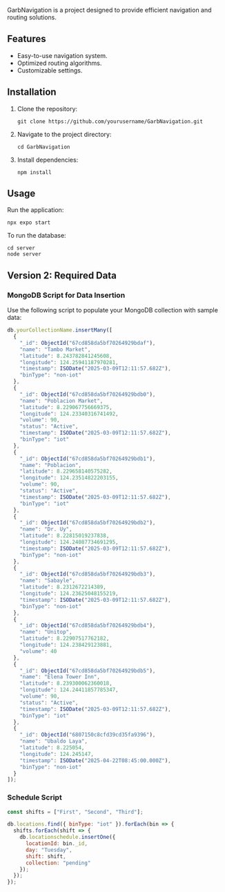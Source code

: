 GarbNavigation is a project designed to provide efficient navigation and routing solutions.

## Features

- Easy-to-use navigation system.
- Optimized routing algorithms.
- Customizable settings.

## Installation

1. Clone the repository:
    ```shell
    git clone https://github.com/yourusername/GarbNavigation.git
    ```
2. Navigate to the project directory:
    ```shell
    cd GarbNavigation
    ```
3. Install dependencies:
    ```shell
    npm install
    ```

## Usage

Run the application:
```shell
npx expo start
```

To run the database:
```shell
cd server
node server
```

## Version 2: Required Data

### MongoDB Script for Data Insertion

Use the following script to populate your MongoDB collection with sample data:

```javascript
db.yourCollectionName.insertMany([
  {
    "_id": ObjectId("67cd858da5bf70264929bdaf"),
    "name": "Tambo Market",
    "latitude": 8.243782841245608,
    "longitude": 124.25941187970281,
    "timestamp": ISODate("2025-03-09T12:11:57.682Z"),
    "binType": "non-iot"
  },
  {
    "_id": ObjectId("67cd858da5bf70264929bdb0"),
    "name": "Poblacion Market",
    "latitude": 8.229067756669375,
    "longitude": 124.23340316741492,
    "volume": 90,
    "status": "Active",
    "timestamp": ISODate("2025-03-09T12:11:57.682Z"),
    "binType": "iot"
  },
  {
    "_id": ObjectId("67cd858da5bf70264929bdb1"),
    "name": "Poblacion",
    "latitude": 8.229658140575282,
    "longitude": 124.23514822203155,
    "volume": 90,
    "status": "Active",
    "timestamp": ISODate("2025-03-09T12:11:57.682Z"),
    "binType": "iot"
  },
  {
    "_id": ObjectId("67cd858da5bf70264929bdb2"),
    "name": "Dr. Uy",
    "latitude": 8.22815019237838,
    "longitude": 124.24087734691295,
    "timestamp": ISODate("2025-03-09T12:11:57.682Z"),
    "binType": "non-iot"
  },
  {
    "_id": ObjectId("67cd858da5bf70264929bdb3"),
    "name": "Sabayle",
    "latitude": 8.2312672214389,
    "longitude": 124.23625048155219,
    "timestamp": ISODate("2025-03-09T12:11:57.682Z"),
    "binType": "non-iot"
  },
  {
    "_id": ObjectId("67cd858da5bf70264929bdb4"),
    "name": "Unitop",
    "latitude": 8.22907517762182,
    "longitude": 124.238429123881,
    "volume": 40
  },
  {
    "_id": ObjectId("67cd858da5bf70264929bdb5"),
    "name": "Elena Tower Inn",
    "latitude": 8.239300062360018,
    "longitude": 124.24411857785347,
    "volume": 90,
    "status": "Active",
    "timestamp": ISODate("2025-03-09T12:11:57.682Z"),
    "binType": "iot"
  },
  {
    "_id": ObjectId("6807150c8cfd39cd35fa9396"),
    "name": "Ubaldo Laya",
    "latitude": 8.225054,
    "longitude": 124.245147,
    "timestamp": ISODate("2025-04-22T08:45:00.000Z"),
    "binType": "non-iot"
  }
]);
```

### Schedule Script

```javascript
const shifts = ["First", "Second", "Third"];

db.locations.find({ binType: "iot" }).forEach(bin => {
  shifts.forEach(shift => {
    db.locationschedule.insertOne({
      locationId: bin._id, 
      day: "Tuesday",
      shift: shift,
      collection: "pending"
    });
  });
});
```
